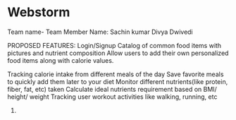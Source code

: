 # Webstorm
Team name- Team Member Name:
Sachin kumar
Divya Dwivedi

PROPOSED FEATURES:
Login/Signup
Catalog of common food items with pictures and nutrient
composition
Allow users to add their own personalized food items along with
calorie values.

Tracking calorie intake from different meals of the day
Save favorite meals to quickly add them later to your diet
Monitor different nutrients(like protein, fiber, fat, etc) taken
Calculate ideal nutrients requirement based on BMI/ height/ weight
Tracking user workout activities like walking, running, etc

1.
